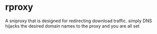# rproxy
A sniproxy that is designed for redirecting download traffic. simply DNS hijacks the desired domain names to the proxy and you are all set
